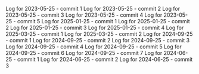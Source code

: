 Log for 2023-05-25 - commit 1
Log for 2023-05-25 - commit 2
Log for 2023-05-25 - commit 3
Log for 2023-05-25 - commit 4
Log for 2023-05-25 - commit 5
Log for 2025-01-25 - commit 1
Log for 2025-01-25 - commit 2
Log for 2025-01-25 - commit 3
Log for 2025-01-25 - commit 4
Log for 2025-03-25 - commit 1
Log for 2025-03-25 - commit 2
Log for 2024-09-25 - commit 1
Log for 2024-09-25 - commit 2
Log for 2024-09-25 - commit 3
Log for 2024-09-25 - commit 4
Log for 2024-09-25 - commit 5
Log for 2024-09-25 - commit 6
Log for 2024-09-25 - commit 7
Log for 2024-06-25 - commit 1
Log for 2024-06-25 - commit 2
Log for 2024-06-25 - commit 3
